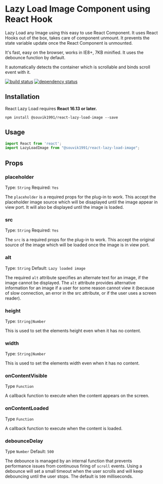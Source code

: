 Lazy Load Image Component using React Hook
=========================

Lazy Load any Image using this easy to use React Component. It uses React Hooks out of the box, takes care of component unmount. It prevents the state variable update once the React Component is unmounted.

It's fast, easy on the browser, works in IE8+, 7KB minified. It uses the debounce function by default.

It automatically detects the container which is scrollable and binds scroll event with it. 

[![build status](https://img.shields.io/travis/Souvik1991/react-lazy-load-image.svg?style=flat-square)](https://travis-ci.org/github/Souvik1991/react-lazy-load-image)
[![dependency status](https://david-dm.org/Souvik1991/react-lazy-load-image.svg?style=flat-square)](https://david-dm.org/Souvik1991/react-lazy-load-image)

## Installation
React Lazy Load requires **React 16.13 or later.**
```
npm install @souvik1991/react-lazy-load-image --save
```

## Usage

```jsx
import React from 'react';
import LazyLoadImage from "@souvik1991/react-lazy-load-image";


```

## Props

### placeholder
Type: `String` Required: `Yes`

The `placeholder` is a required props for the plug-in to work. This accept the placeholder image source which will be disaplayed until the image appear in view port. It will also be displayed until the image is loaded.

### src
Type: `String` Required: `Yes`

The `src` is a required props for the plug-in to work. This accept the original source of the image which will be loaded once the image is in view port.

### alt
Type: `String` Default: `Lazy loaded image`

The required `alt` attribute specifies an alternate text for an image, if the image cannot be displayed. The `alt` attribute provides alternative information for an image if a user for some reason cannot view it (because of slow connection, an error in the src attribute, or if the user uses a screen reader).

### height
Type: `String|Number`

This is used to set the elements height even when it has no content.

### width
Type: `String|Number`

This is used to set the elements width even when it has no content.

### onContentVisible
Type `Function`

A callback function to execute when the content appears on the screen.

### onContentLoaded
Type `Function`

A callback function to execute when the content is loaded.

### debounceDelay
Type `Number` Default: `500`

The debounce is managed by an internal function that prevents performance issues from continuous firing of `scroll` events. Using a debounce will set a small timeout when the user scrolls and will keep debouncing until the user stops. The default is `500` milliseconds.